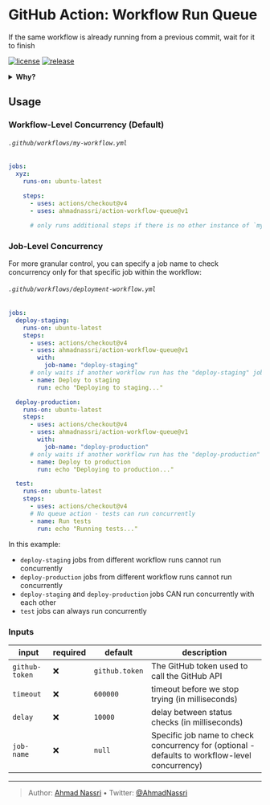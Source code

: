 # GitHub Action: Workflow Run Queue

If the same workflow is already running from a previous commit, wait for it to finish

[![license][license-img]][license-url]
[![release][release-img]][release-url]

<details>
  <summary><strong>Why?</strong></summary>

Workflows run on every commit asynchronously, this is fine for most cases, however, you might want to wait for a previous commit workflow to finish before running another one, some example use-cases:

- Deployment workflows
- Terraform workflows
- Database Migrations

</details>

## Usage

### Workflow-Level Concurrency (Default)

###### `.github/workflows/my-workflow.yml`

``` yaml
jobs:
  xyz:
    runs-on: ubuntu-latest

    steps:
      - uses: actions/checkout@v4
      - uses: ahmadnassri/action-workflow-queue@v1

      # only runs additional steps if there is no other instance of `my-workflow.yml` currently running
```

### Job-Level Concurrency

For more granular control, you can specify a job name to check concurrency only for that specific job within the workflow:

###### `.github/workflows/deployment-workflow.yml`

``` yaml
jobs:
  deploy-staging:
    runs-on: ubuntu-latest
    steps:
      - uses: actions/checkout@v4
      - uses: ahmadnassri/action-workflow-queue@v1
        with:
          job-name: "deploy-staging"
      # only waits if another workflow run has the "deploy-staging" job currently running
      - name: Deploy to staging
        run: echo "Deploying to staging..."

  deploy-production:
    runs-on: ubuntu-latest
    steps:
      - uses: actions/checkout@v4
      - uses: ahmadnassri/action-workflow-queue@v1
        with:
          job-name: "deploy-production"
      # only waits if another workflow run has the "deploy-production" job currently running
      - name: Deploy to production
        run: echo "Deploying to production..."

  test:
    runs-on: ubuntu-latest
    steps:
      - uses: actions/checkout@v4
      # No queue action - tests can run concurrently
      - name: Run tests
        run: echo "Running tests..."
```

In this example:
- `deploy-staging` jobs from different workflow runs cannot run concurrently
- `deploy-production` jobs from different workflow runs cannot run concurrently  
- `deploy-staging` and `deploy-production` jobs CAN run concurrently with each other
- `test` jobs can always run concurrently

### Inputs

| input          | required | default        | description                                     |
|----------------|----------|----------------|-------------------------------------------------|
| `github-token` | ❌       | `github.token` | The GitHub token used to call the GitHub API    |
| `timeout`      | ❌       | `600000`       | timeout before we stop trying (in milliseconds) |
| `delay`        | ❌       | `10000`        | delay between status checks (in milliseconds)   |
| `job-name`     | ❌       | `null`         | Specific job name to check concurrency for (optional - defaults to workflow-level concurrency) |

----
> Author: [Ahmad Nassri](https://www.ahmadnassri.com/) &bull;
> Twitter: [@AhmadNassri](https://twitter.com/AhmadNassri)

[license-url]: LICENSE
[license-img]: https://badgen.net/github/license/ahmadnassri/action-workflow-queue

[release-url]: https://github.com/ahmadnassri/action-workflow-queue/releases
[release-img]: https://badgen.net/github/release/ahmadnassri/action-workflow-queue
